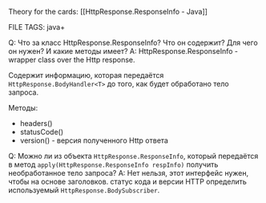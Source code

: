 
Theory for the cards: [[HttpResponse.ResponseInfo - Java]] 

FILE TAGS: java+

Q: Что за класс HttpResponse.ResponseInfo? Что он содержит? Для чего он нужен? И какие методы имеет?
A: HttpResponse.ResponseInfo - wrapper class over the Http response. 
	
Содержит информацию, которая передаётся `HttpResponse.BodyHandler<T>` до того, как будет обработано тело запроса.
	
Методы:
- headers()
- statusCode()
- version() - версия полученного Http ответа
<!--ID: 1758737169512-->

Q: Можно ли из объекта `HttpResponse.ResponseInfo`, который передаётся в метод `apply(HttpResponse.ResponseInfo respInfo)` получить необработанное тело запроса?
A: Нет нельзя, этот интерфейс нужен, чтобы на основе заголовков. статус кода и версии HTTP определить используемый `HttpResponse.BodySubscriber`.
<!--ID: 1758800992293-->

